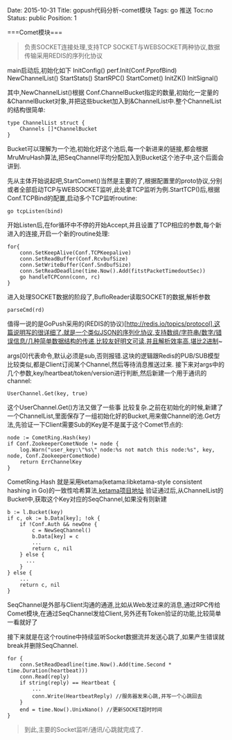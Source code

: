 Date: 2015-10-31
Title: gopush代码分析-comet模块
Tags:  go 推送 
Toc:no
Status: public
Position: 1

===Comet模块===
>负责SOCKET连接处理,支持TCP SOCKET与WEBSOCKET两种协议,数据传输采用REDIS的序列化协议

main启动后,初始化如下
InitConfig()
perf.Init(Conf.PprofBind)
NewChannelList()
StartStats()
StartRPC()
StartComet()
InitZK()
InitSignal()

其中,NewChannelList()根据 Conf.ChannelBucket指定的数量,初始化一定量的 &ChannelBucket对象,并把这些bucket加入到&ChannelList中.整个ChannelList的结构很简单:
```
type ChannelList struct {
	Channels []*ChannelBucket
}
```
Bucket可以理解为一个池,初始化好这个池后,每一个新进来的链接,都会根据MruMruHash算法,把SeqChannel平均分配加入到Bucket这个池子中,这个后面会讲到.

先从主体开始说起吧,StartComet()当然是主要的了,根据配置里的proto协议,分别或者全部启动TCP与WEBSOCKET监听,此处拿TCP监听为例.StartTCP()后,根据Conf.TCPBind的配置,启动多个TCP监听routine:

```
go tcpListen(bind)
```

开始Listen后,在for循环中不停的开始Accept,并且设置了TCP相应的参数,每个新进入的连接,开启一个新的routine处理:
```
for{
    conn.SetKeepAlive(Conf.TCPKeepalive)
    conn.SetReadBuffer(Conf.RcvbufSize)
    conn.SetWriteBuffer(Conf.SndbufSize)
    conn.SetReadDeadline(time.Now().Add(fitstPacketTimedoutSec))
    go handleTCPConn(conn, rc)
}
```

进入处理SOCKET数据的阶段了,BufIoReader读取SOCKET的数据,解析参数 

```
parseCmd(rd)
```

值得一说的是GoPush采用的(REDIS的协议)[http://redis.io/topics/protocol],这篇说明写的很详细了.就是一个类似JSON的序列化协议,支持数组/字符串/数字/错误信息/几种简单数据结构的传递,比较友好明文可读,并且解析效率高,堪比2进制~

args[0]代表命令,默认必须是sub,否则报错.这块的逻辑跟Redis的PUB/SUB模型比较类似,都是Client订阅某个Channel,然后等待消息推送过来.
接下来对args中的几个参数,key/heartbeat/token/version进行判断,然后新建一个用于通讯的channel:

```
UserChannel.Get(key, true)
```

这个UserChannel.Get()方法又做了一些事 比较复杂.之前在初始化的时候,新建了一个ChannelList,里面保存了一组初始化好的Bucket,用来做Channel的池.Get方法,先验证一下Client需要Sub的Key是不是属于这个Comet节点的:

```
node := CometRing.Hash(key)
if Conf.ZookeeperCometNode != node {
	log.Warn("user_key:\"%s\" node:%s not match this node:%s", key, node, Conf.ZookeeperCometNode)
	return ErrChannelKey
}

```

CometRing.Hash 就是采用ketama(ketama:libketama-style consistent hashing in Go)的一致性哈希算法,[ketama项目地址](https://github.com/mncaudill/ketama)
验证通过后,从ChannelList的Bucket中,获取这个Key对应的SeqChannel,如果没有则新建

```
b := l.Bucket(key)
if c, ok := b.Data[key]; !ok {
    if !Conf.Auth && newOne {
        c = NewSeqChannel()
        b.Data[key] = c
        ...
        return c, nil
    } else {
      ...		
    }
} else {
    ...
    return c, nil
}
```

SeqChannel是外部与Client沟通的通道,比如从Web发过来的消息,通过RPC传给Comet模块,在通过SeqChannel发给Client,另外还有Token验证的功能,比较简单一看就好了

接下来就是在这个routine中持续监听Socket数据流并发送心跳了,如果产生错误就break并删除SeqChannel.

```
for {
    conn.SetReadDeadline(time.Now().Add(time.Second * time.Duration(heartbeat)))
    conn.Read(reply)    
    if string(reply) == Heartbeat {
        ...
        conn.Write(HeartbeatReply) //服务器发来心跳,并写一个心跳回去
    }
    end = time.Now().UnixNano() //更新SOCKET超时时间
}
```

>到此,主要的Socket监听/通讯/心跳就完成了.













